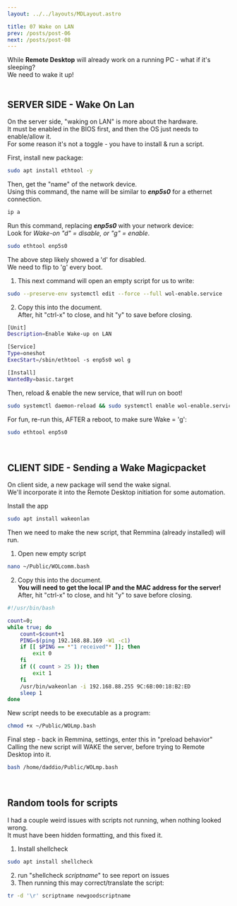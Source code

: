```yaml
---
layout: ../../layouts/MDLayout.astro

title: 07 Wake on LAN
prev: /posts/post-06
next: /posts/post-08
---
```



While **Remote Desktop** will already work on a running PC - what if it's sleeping?<br>
We need to wake it up!<br><br>

## SERVER SIDE - Wake On Lan

On the server side, "waking on LAN" is more about the hardware.<br>
It must be enabled in the BIOS first, and then the OS just needs to enable/allow it.<br>
For some reason it's not a toggle - you have to install & run a script.<br>

First, install new package:
```sh
sudo apt install ethtool -y
```
Then, get the "name" of the network device.<br>
Using this command, the name will be similar to ***enp5s0*** for a ethernet connection.
```sh
ip a
```
Run this command, replacing ***enp5s0*** with your network device:<br>
Look for _Wake-on "d" = disable, or "g" = enable_.
```sh
sudo ethtool enp5s0
```
The above step likely showed a 'd' for disabled.<br>
We need to flip to 'g' every boot.
1. This next command will open an empty script for us to write:
```sh
sudo --preserve-env systemctl edit --force --full wol-enable.service
```
2. Copy this into the document.<br>
After, hit "ctrl-x" to close, and hit "y" to save before closing.
```sh
[Unit]
Description=Enable Wake-up on LAN

[Service]
Type=oneshot
ExecStart=/sbin/ethtool -s enp5s0 wol g

[Install]
WantedBy=basic.target
```
Then, reload & enable the new service, that will run on boot!
```sh
sudo systemctl daemon-reload && sudo systemctl enable wol-enable.service
```
For fun, re-run this, AFTER a reboot, to make sure Wake = 'g':
```sh
sudo ethtool enp5s0
```
<br>

## CLIENT SIDE - Sending a Wake Magicpacket

On client side, a new package will send the wake signal.<br>
We'll incorporate it into the Remote Desktop initiation for some automation.

Install the app
```sh
sudo apt install wakeonlan
```
Then we need to make the new script, that Remmina (already installed) will run.
1. Open new empty script
```sh
nano ~/Public/WOLcomm.bash
```
2. Copy this into the document.<br>
**You will need to get the local IP and the MAC address for the server!**<br>
After, hit "ctrl-x" to close, and hit "y" to save before closing.
```sh
#!/usr/bin/bash

count=0;
while true; do
	count=$count+1
	PING=$(ping 192.168.88.169 -W1 -c1)
	if [[ $PING == *"1 received"* ]]; then
		exit 0
	fi
	if (( count > 25 )); then
		exit 1
	fi
	/usr/bin/wakeonlan -i 192.168.88.255 9C:6B:00:18:B2:ED
	sleep 1
done
```
New script needs to be executable as a program:
```sh
chmod +x ~/Public/WOLmp.bash
```
Final step - back in Remmina, settings, enter this in "preload behavior"<br>
Calling the new script will WAKE the server, before trying to Remote Desktop into it.
```sh
bash /home/daddio/Public/WOLmp.bash
```
<br>

## Random tools for scripts
I had a couple weird issues with scripts not running, when nothing looked wrong.<br>
It must have been hidden formatting, and this fixed it.
1. Install shellcheck
```sh
sudo apt install shellcheck
```
2. run "shellcheck _scriptname_" to see report on issues
3. Then running this may correct/translate the script:
```sh
tr -d '\r' scriptname newgoodscriptname
```